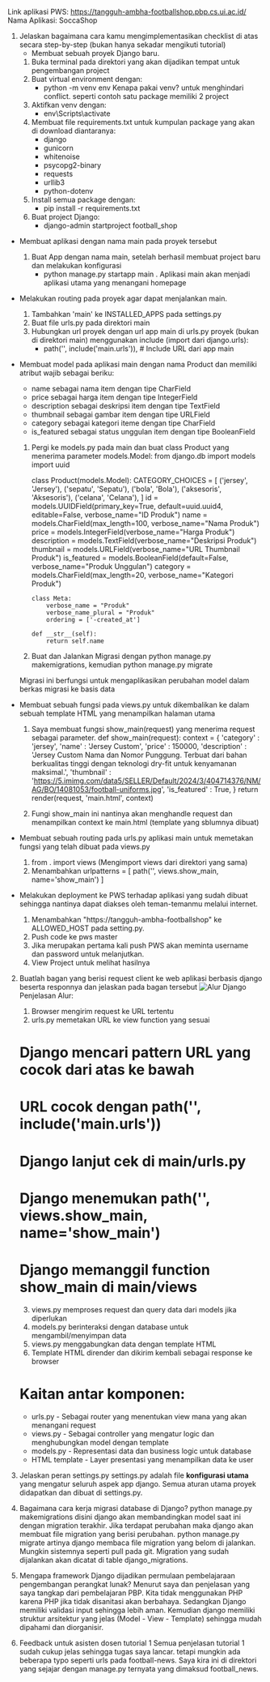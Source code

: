 Link aplikasi PWS: https://tangguh-ambha-footballshop.pbp.cs.ui.ac.id/
Nama Aplikasi: SoccaShop

1. Jelaskan bagaimana cara kamu mengimplementasikan checklist di atas secara step-by-step (bukan hanya sekadar mengikuti tutorial)
   - Membuat sebuah proyek Django baru.
   1. Buka terminal pada direktori yang akan dijadikan tempat untuk pengembangan project
   2. Buat virtual environment dengan:
      - python -m venv env
        Kenapa pakai venv? untuk menghindari conflict. seperti contoh satu package memiliki 2 project
   3. Aktifkan venv dengan:
      - env\Scripts\activate
   4. Membuat file requirements.txt untuk kumpulan package yang akan di download diantaranya:
      - django
      - gunicorn
      - whitenoise
      - psycopg2-binary
      - requests
      - urllib3
      - python-dotenv
   5. Install semua package dengan:
      - pip install -r requirements.txt
   6. Buat project Django:
      - django-admin startproject football_shop

- Membuat aplikasi dengan nama main pada proyek tersebut

  1. Buat App dengan nama main, setelah berhasil membuat project baru dan melakukan konfigurasi
     - python manage.py startapp main .
       Aplikasi main akan menjadi aplikasi utama yang menangani homepage

- Melakukan routing pada proyek agar dapat menjalankan main.

  1. Tambahkan 'main' ke INSTALLED_APPS pada settings.py
  2. Buat file urls.py pada direktori main
  3. Hubungkan url proyek dengan url app main di urls.py proyek (bukan di direktori main) menggunakan include (import dari django.urls):
     - path('', include('main.urls')), # Include URL dari app main

- Membuat model pada aplikasi main dengan nama Product dan memiliki atribut wajib sebagai beriku:

  - name sebagai nama item dengan tipe CharField
  - price sebagai harga item dengan tipe IntegerField
  - description sebagai deskripsi item dengan tipe TextField
  - thumbnail sebagai gambar item dengan tipe URLField
  - category sebagai kategori iteme dengan tipe CharField
  - is_featured sebagai status unggulan item dengan tipe BooleanField

  1.  Pergi ke models.py pada main dan buat class Product yang menerima parameter models.Model:
      from django.db import models
      import uuid

      class Product(models.Model):
      CATEGORY_CHOICES = [
      ('jersey', 'Jersey'),
      ('sepatu', 'Sepatu'),
      ('bola', 'Bola'),
      ('aksesoris', 'Aksesoris'),
      ('celana', 'Celana'),
      ]
      id = models.UUIDField(primary_key=True, default=uuid.uuid4, editable=False, verbose_name="ID Produk")
      name = models.CharField(max_length=100, verbose_name="Nama Produk")
      price = models.IntegerField(verbose_name="Harga Produk")
      description = models.TextField(verbose_name="Deskripsi Produk")
      thumbnail = models.URLField(verbose_name="URL Thumbnail Produk")
      is_featured = models.BooleanField(default=False, verbose_name="Produk Unggulan")
      category = models.CharField(max_length=20, verbose_name="Kategori Produk")

          class Meta:
              verbose_name = "Produk"
              verbose_name_plural = "Produk"
              ordering = ['-created_at']

          def __str__(self):
              return self.name

  2.  Buat dan Jalankan Migrasi dengan python manage.py makemigrations, kemudian python manage.py migrate

  Migrasi ini berfungsi untuk mengaplikasikan perubahan model dalam berkas migrasi ke basis data

- Membuat sebuah fungsi pada views.py untuk dikembalikan ke dalam sebuah template HTML yang menampilkan halaman utama

  1. Saya membuat fungsi show_main(request) yang menerima request sebagai parameter.
     def show_main(request):
     context = {
     'category' : 'jersey',
     'name' : 'Jersey Custom',
     'price' : 150000,
     'description' : 'Jersey Custom Nama dan Nomor Punggung. Terbuat dari bahan berkualitas tinggi dengan teknologi dry-fit untuk kenyamanan maksimal.',
     'thumbnail' : 'https://5.imimg.com/data5/SELLER/Default/2024/3/404714376/NM/AG/BO/14081053/football-uniforms.jpg',
     'is_featured' : True,
     }
     return render(request, 'main.html', context)

  2. Fungi show_main ini nantinya akan menghandle request dan menampilkan context ke main.html (template yang sblumnya dibuat)

- Membuat sebuah routing pada urls.py aplikasi main untuk memetakan fungsi yang telah dibuat pada views.py

  1. from . import views (Mengimport views dari direktori yang sama)
  2. Menambahkan urlpatterns = [
     path('', views.show_main, name='show_main')
     ]

- Melakukan deployment ke PWS terhadap aplikasi yang sudah dibuat sehingga nantinya dapat diakses oleh teman-temanmu melalui internet.
  1. Menambahkan "https://tangguh-ambha-footballshop" ke ALLOWED_HOST pada setting.py.
  2. Push code ke pws master
  3. Jika merupakan pertama kali push PWS akan meminta username dan password untuk melanjutkan.
  4. View Project untuk melihat hasilnya

2. Buatlah bagan yang berisi request client ke web aplikasi berbasis django beserta responnya dan jelaskan pada bagan tersebut
   ![Alur Django](https://drive.google.com/uc?export=view&id=1slTc7Tk7jXhsCYAnfPKQhrypHJPmef6h)
   Penjelasan Alur:

   1. Browser mengirim request ke URL tertentu
   2. urls.py memetakan URL ke view function yang sesuai

   # Django mencari pattern URL yang cocok dari atas ke bawah

   # URL cocok dengan path('', include('main.urls'))

   # Django lanjut cek di main/urls.py

   # Django menemukan path('', views.show_main, name='show_main')

   # Django memanggil function show_main di main/views

   3. views.py memproses request dan query data dari models jika diperlukan
   4. models.py berinteraksi dengan database untuk mengambil/menyimpan data
   5. views.py menggabungkan data dengan template HTML
   6. Template HTML dirender dan dikirim kembali sebagai response ke browser

   # Kaitan antar komponen:

   - urls.py - Sebagai router yang menentukan view mana yang akan menangani request
   - views.py - Sebagai controller yang mengatur logic dan menghubungkan model dengan template
   - models.py - Representasi data dan business logic untuk database
   - HTML template - Layer presentasi yang menampilkan data ke user

3. Jelaskan peran settings.py
   settings.py adalah file **konfigurasi utama** yang mengatur seluruh aspek app django. Semua aturan utama proyek didapatkan dan dibuat di settings.py.

4. Bagaimana cara kerja migrasi database di Django?
   python manage.py makemigrations disini django akan membandingkan model saat ini dengan migration terakhir. Jika terdapat perubahan maka django akan membuat file migration yang berisi perubahan. python manage.py migrate artinya django membaca file migration yang belom di jalankan. Mungkin sistemnya seperti pull pada git. Migration yang sudah dijalankan akan dicatat di table django_migrations.

5. Mengapa framework Django dijadikan permulaan pembelajaraan pengembangan perangkat lunak?
   Menurut saya dan penjelasan yang saya tangkap dari pembelajaran PBP. Kita tidak menggunakan PHP karena PHP jika tidak disanitasi akan berbahaya. Sedangkan Django memiliki validasi input sehingga lebih aman. Kemudian django memiliki struktur arsitektur yang jelas (Model - View - Template) sehingga mudah dipahami dan diorganisir.

6. Feedback untuk asisten dosen tutorial 1
   Semua penjelasan tutorial 1 sudah cukup jelas sehingga tugas saya lancar. tetapi mungkin ada beberapa typo seperti urls pada football-news. Saya kira ini di direktori yang sejajar dengan manage.py ternyata yang dimaksud football_news.
